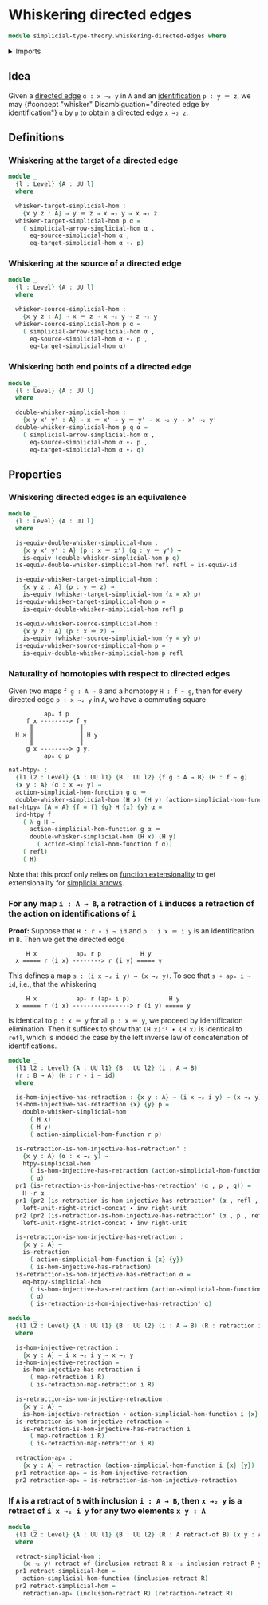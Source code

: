 # Whiskering directed edges

```agda
module simplicial-type-theory.whiskering-directed-edges where
```

<details><summary>Imports</summary>

```agda
open import foundation.cartesian-product-types
open import foundation.contractible-types
open import foundation.dependent-pair-types
open import foundation.equality-dependent-pair-types
open import foundation.equivalences
open import foundation.function-extensionality
open import foundation.function-types
open import foundation.functoriality-dependent-pair-types
open import foundation.fundamental-theorem-of-identity-types
open import foundation.homotopies
open import foundation.homotopy-induction
open import foundation.identity-types
open import foundation.retractions
open import foundation.retracts-of-types
open import foundation.sections
open import foundation.strictly-right-unital-concatenation-identifications
open import foundation.structure-identity-principle
open import foundation.torsorial-type-families
open import foundation.type-arithmetic-dependent-pair-types
open import foundation.universe-levels
open import foundation.whiskering-homotopies-composition

open import orthogonal-factorization-systems.extensions-maps

open import simplicial-type-theory.action-on-directed-edges-functions
open import simplicial-type-theory.directed-edges
open import simplicial-type-theory.directed-interval-type
open import simplicial-type-theory.simplicial-arrows
```

</details>

## Idea

Given a [directed edge](simplicial-type-theory.directed-edges.md) `α : x →₂ y`
in `A` and an [identification](foundation-core.identity-types.md) `p : y ＝ z`,
we may {#concept "whisker" Disambiguation="directed edge by identification"} `α`
by `p` to obtain a directed edge `x →₂ z`.

## Definitions

### Whiskering at the target of a directed edge

```agda
module _
  {l : Level} {A : UU l}
  where

  whisker-target-simplicial-hom :
    {x y z : A} → y ＝ z → x →₂ y → x →₂ z
  whisker-target-simplicial-hom p α =
    ( simplicial-arrow-simplicial-hom α ,
      eq-source-simplicial-hom α ,
      eq-target-simplicial-hom α ∙ᵣ p)
```

### Whiskering at the source of a directed edge

```agda
module _
  {l : Level} {A : UU l}
  where

  whisker-source-simplicial-hom :
    {x y z : A} → x ＝ z → x →₂ y → z →₂ y
  whisker-source-simplicial-hom p α =
    ( simplicial-arrow-simplicial-hom α ,
      eq-source-simplicial-hom α ∙ᵣ p ,
      eq-target-simplicial-hom α)
```

### Whiskering both end points of a directed edge

```agda
module _
  {l : Level} {A : UU l}
  where

  double-whisker-simplicial-hom :
    {x y x' y' : A} → x ＝ x' → y ＝ y' → x →₂ y → x' →₂ y'
  double-whisker-simplicial-hom p q α =
    ( simplicial-arrow-simplicial-hom α ,
      eq-source-simplicial-hom α ∙ᵣ p ,
      eq-target-simplicial-hom α ∙ᵣ q)
```

## Properties

### Whiskering directed edges is an equivalence

```agda
module _
  {l : Level} {A : UU l}
  where

  is-equiv-double-whisker-simplicial-hom :
    {x y x' y' : A} (p : x ＝ x') (q : y ＝ y') →
    is-equiv (double-whisker-simplicial-hom p q)
  is-equiv-double-whisker-simplicial-hom refl refl = is-equiv-id

  is-equiv-whisker-target-simplicial-hom :
    {x y z : A} (p : y ＝ z) →
    is-equiv (whisker-target-simplicial-hom {x = x} p)
  is-equiv-whisker-target-simplicial-hom p =
    is-equiv-double-whisker-simplicial-hom refl p

  is-equiv-whisker-source-simplicial-hom :
    {x y z : A} (p : x ＝ z) →
    is-equiv (whisker-source-simplicial-hom {y = y} p)
  is-equiv-whisker-source-simplicial-hom p =
    is-equiv-double-whisker-simplicial-hom p refl
```

### Naturality of homotopies with respect to directed edges

Given two maps `f g : A → B` and a homotopy `H : f ~ g`, then for every directed
edge `p : x →₂ y` in `A`, we have a commuting square

```text
          ap▵ f p
     f x --------> f y
      ║             ║
  H x ║             ║ H y
      ║             ║
     g x --------> g y.
          ap▵ g p
```

```agda
nat-htpy▵ :
  {l1 l2 : Level} {A : UU l1} {B : UU l2} {f g : A → B} (H : f ~ g)
  {x y : A} (α : x →₂ y) →
  action-simplicial-hom-function g α ＝
  double-whisker-simplicial-hom (H x) (H y) (action-simplicial-hom-function f α)
nat-htpy▵ {A = A} {f = f} {g} H {x} {y} α =
  ind-htpy f
    ( λ g H →
      action-simplicial-hom-function g α ＝
      double-whisker-simplicial-hom (H x) (H y)
        ( action-simplicial-hom-function f α))
    ( refl)
    ( H)
```

Note that this proof only relies on
[function extensionality](foundation.function-extensionality.md) to get
extensionality for
[simplicial arrows](simplicial-type-theory.simplicial-arrows.md).

### For any map `i : A → B`, a retraction of `i` induces a retraction of the action on identifications of `i`

**Proof:** Suppose that `H : r ∘ i ~ id` and `p : i x ＝ i y` is an
identification in `B`. Then we get the directed edge

```text
     H x           ap▵ r p           H y
  x ===== r (i x) --------> r (i y) ===== y
```

This defines a map `s : (i x →₂ i y) → (x →₂ y)`. To see that `s ∘ ap▵ i ~ id`,
i.e., that the whiskering

```text
     H x           ap▵ r (ap▵ i p)           H y
  x ===== r (i x) ----------------> r (i y) ===== y
```

is identical to `p : x ＝ y` for all `p : x ＝ y`, we proceed by identification
elimination. Then it suffices to show that `(H x)⁻¹ ∙ (H x)` is identical to
`refl`, which is indeed the case by the left inverse law of concatenation of
identifications.

```agda
module _
  {l1 l2 : Level} {A : UU l1} {B : UU l2} (i : A → B)
  (r : B → A) (H : r ∘ i ~ id)
  where

  is-hom-injective-has-retraction : {x y : A} → (i x →₂ i y) → (x →₂ y)
  is-hom-injective-has-retraction {x} {y} p =
    double-whisker-simplicial-hom
      ( H x)
      ( H y)
      ( action-simplicial-hom-function r p)

  is-retraction-is-hom-injective-has-retraction' :
    {x y : A} (α : x →₂ y) →
    htpy-simplicial-hom
      ( is-hom-injective-has-retraction (action-simplicial-hom-function i α))
      ( α)
  pr1 (is-retraction-is-hom-injective-has-retraction' (α , p , q)) =
    H ·r α
  pr1 (pr2 (is-retraction-is-hom-injective-has-retraction' (α , refl , q))) =
    left-unit-right-strict-concat ∙ inv right-unit
  pr2 (pr2 (is-retraction-is-hom-injective-has-retraction' (α , p , refl))) =
    left-unit-right-strict-concat ∙ inv right-unit

  is-retraction-is-hom-injective-has-retraction :
    {x y : A} →
    is-retraction
      ( action-simplicial-hom-function i {x} {y})
      ( is-hom-injective-has-retraction)
  is-retraction-is-hom-injective-has-retraction α =
    eq-htpy-simplicial-hom
      ( is-hom-injective-has-retraction (action-simplicial-hom-function i α))
      ( α)
      ( is-retraction-is-hom-injective-has-retraction' α)

module _
  {l1 l2 : Level} {A : UU l1} {B : UU l2} (i : A → B) (R : retraction i)
  where

  is-hom-injective-retraction :
    {x y : A} → i x →₂ i y → x →₂ y
  is-hom-injective-retraction =
    is-hom-injective-has-retraction i
      ( map-retraction i R)
      ( is-retraction-map-retraction i R)

  is-retraction-is-hom-injective-retraction :
    {x y : A} →
    is-hom-injective-retraction ∘ action-simplicial-hom-function i {x} {y} ~ id
  is-retraction-is-hom-injective-retraction =
    is-retraction-is-hom-injective-has-retraction i
      ( map-retraction i R)
      ( is-retraction-map-retraction i R)

  retraction-ap▵ :
    {x y : A} → retraction (action-simplicial-hom-function i {x} {y})
  pr1 retraction-ap▵ = is-hom-injective-retraction
  pr2 retraction-ap▵ = is-retraction-is-hom-injective-retraction
```

### If `A` is a retract of `B` with inclusion `i : A → B`, then `x →₂ y` is a retract of `i x →₂ i y` for any two elements `x y : A`

```agda
module _
  {l1 l2 : Level} {A : UU l1} {B : UU l2} (R : A retract-of B) (x y : A)
  where

  retract-simplicial-hom :
    (x →₂ y) retract-of (inclusion-retract R x →₂ inclusion-retract R y)
  pr1 retract-simplicial-hom =
    action-simplicial-hom-function (inclusion-retract R)
  pr2 retract-simplicial-hom =
    retraction-ap▵ (inclusion-retract R) (retraction-retract R)
```
